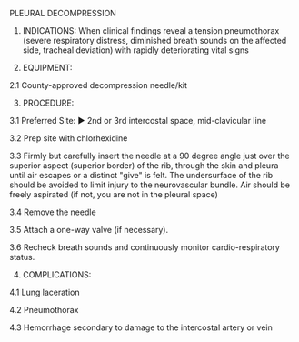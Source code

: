 PLEURAL DECOMPRESSION

1. INDICATIONS: When clinical findings reveal a tension pneumothorax (severe respiratory distress, diminished breath sounds on the affected side, tracheal deviation) with rapidly deteriorating vital signs

2. EQUIPMENT:

2.1 County-approved decompression needle/kit

3. PROCEDURE:

3.1 Preferred Site:
► 2nd or 3rd intercostal space, mid-clavicular line

3.2 Prep site with chlorhexidine

3.3 Firmly but carefully insert the needle at a 90 degree angle just over the superior aspect (superior border) of the rib, through the skin and pleura until air escapes or a distinct "give" is felt. The undersurface of the rib should be avoided to limit injury to the neurovascular bundle. Air should be freely aspirated (if not, you are not in the pleural space)

3.4 Remove the needle

3.5 Attach a one-way valve (if necessary).

3.6 Recheck breath sounds and continuously monitor cardio-respiratory status.

4. COMPLICATIONS:

4.1 Lung laceration

4.2 Pneumothorax

4.3 Hemorrhage secondary to damage to the intercostal artery or vein

